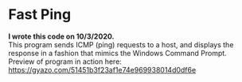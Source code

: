 # Fast Ping

<b>I wrote this code on 10/3/2020.</b><br>
This program sends ICMP (ping) requests to a host, and displays the response in a fashion that mimics the Windows Command Prompt.<br>
Preview of program in action here: https://gyazo.com/51451b3f23af1e74e969938014d0df6e
